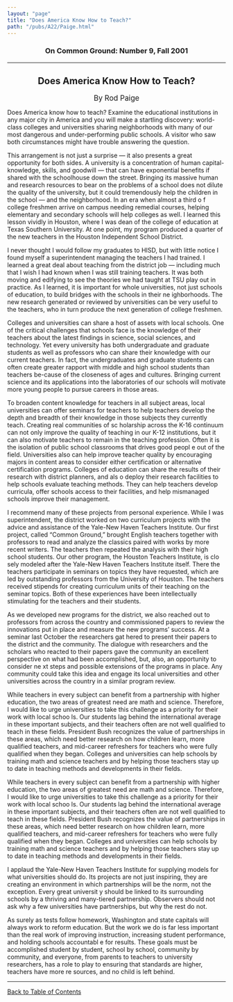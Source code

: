```yaml
---
layout: "page"
title: "Does America Know How to Teach?"
path: "/pubs/A22/Paige.html"
---
```

<main>
<h3 align="CENTER">On Common Ground: Number 9, Fall 2001</h3>
<hr/>
<h2 align="CENTER"> Does America Know How to Teach?</h2>
<p align="CENTER"><big>By Rod Paige</big></p>
<p>Does America know how to teach? Examine the educational institutions in any major city in America and you will make a startling discovery: world-class colleges and universities sharing neighborhoods with many of our most dangerous and under-performing 
public schools. A visitor who saw both circumstances might have trouble answering the question. 
</p>
<p>This arrangement is not just a surprise — it also presents a great opportunity for both sides. A university is a concentration of human capital-knowledge, skills, and goodwill — that can have exponential benefits if shared with the schoolhouse down the
street. Bringing its massive human and research resources to bear on the problems of a school does not dilute the quality of the university, but it could tremendously help the children in the school — and the neighborhood. In an era when almost a third o
f college freshmen arrive on campus needing remedial courses, helping elementary and secondary schools will help colleges as well.
I learned this lesson vividly in Houston, where I was dean of the college of education at Texas Southern University. At one point, my program produced a quarter of the new teachers in the Houston Independent School District.
</p>
<p>I never thought I would follow my graduates to HISD, but with little notice I found myself a superintendent managing the teachers I had trained. I learned a great deal about teaching from the district job — including much that I wish I had known when I
was still training teachers. It was both moving and edifying to see the theories we had taught at TSU play out in practice. As I learned, it is important for whole universities, not just schools of education, to build bridges with the schools in their ne
ighborhoods. The new research generated or reviewed by universities can be very useful to the teachers, who in turn produce the next generation of college freshmen.
</p>
<p>Colleges and universities can share a host of assets with local schools. One of the critical challenges that schools face is the knowledge of their teachers about the latest findings in science, social sciences, and technology. Yet every university has
both undergraduate and graduate students as well as professors who can share their knowledge with our current teachers. In fact, the undergraduates and graduate students can often create greater rapport with middle and high school students than teachers 
be-cause of the closeness of ages and cultures. Bringing current science and its applications into the laboratories of our schools will motivate more young people to pursue careers in those areas. 
</p>
<p>To broaden content knowledge for teachers in all subject areas, local universities can offer seminars for teachers to help teachers develop the depth and breadth of their knowledge in those subjects they currently teach. Creating real communities of sc
holarship across the K-16 continuum can not only improve the quality of teaching in our K-12 institutions, but it can also motivate teachers to remain in the teaching profession. Often it is the isolation of public school classrooms that drives good peopl
e out of the field.
Universities also can help improve teacher quality by encouraging majors in content areas to consider either certification or alternative certification programs. Colleges of education can share the results of their research with district planners, and als
o deploy their research facilities to help schools evaluate teaching methods. They can help teachers develop curricula, offer schools access to their facilities, and help mismanaged schools improve their management. 
</p>
<p>I recommend many of these projects from personal experience. While I was superintendent, the district worked on two curriculum projects with the advice and assistance of the Yale-New Haven Teachers Institute. Our first project, called “Common Ground,” 
brought English teachers together with professors to read and analyze the classics paired with works by more recent writers. The teachers then repeated the analysis with their high school students. Our other program, the Houston Teachers Institute, is clo
sely modeled after the Yale-New Haven Teachers Institute itself. There the teachers participate in seminars on topics they have requested, which are led by outstanding professors from the University of Houston. The teachers received stipends for creating 
curriculum units of their teaching on the seminar topics. Both of these experiences have been intellectually stimulating for the teachers and their students. </p>
<p>As we developed new programs for the district, we also reached out to professors from across the country and commissioned papers to review the innovations put in place and measure the new programs’ success. At a seminar last October the researchers gat
hered to present their papers to the district and the community. The dialogue with researchers and the scholars who reacted to their papers gave the community an excellent perspective on what had been accomplished, but, also, an opportunity to consider ne
xt steps and possible extensions of the programs in place. Any community could take this idea and engage its local universities and other universities across the country in a similar program review.</p>
<p>While teachers in every subject can benefit from a partnership with higher education, the two areas of greatest need are math and science. Therefore, I would like to urge universities to take this challenge as a priority for their work with local schoo
ls. Our students lag behind the international average in these important subjects, and their teachers often are not well qualified to teach in these fields. President Bush recognizes the value of partnerships in these areas, which need better research on 
how children learn, more qualified teachers, and mid-career refreshers for teachers who were fully qualified when they began. 
Colleges and universities can help schools by training math and science teachers and by helping those teachers stay up to date in teaching methods and developments in their fields.
</p>
<p>While teachers in every subject can benefit from a partnership with higher education, the two areas of greatest need are math and science. Therefore, I would like to urge universities to take this challenge as a priority for their work with local schoo
ls. Our students lag behind the international average in these important subjects, and their teachers often are not well qualified to teach in these fields. President Bush recognizes the value of partnerships in these areas, which need better research on 
how children learn, more qualified teachers, and mid-career refreshers for teachers who were fully qualified when they began. 
Colleges and universities can help schools by training math and science teachers and by helping those teachers stay up to date in teaching methods and developments in their fields.
</p>
<p>I applaud the Yale-New Haven Teachers Institute for supplying models for what universities should do. Its projects are not just inspiring, they are creating an environment in which partnerships will be the norm, not the exception. Every great universit
y should be linked to its surrounding schools by a thriving and many-tiered partnership. Observers should not ask why a few universities have partnerships, but why the rest do not.</p>
<p>As surely as tests follow homework, Washington and state capitals will always work to reform education. But the work we do is far less important than the real work of improving instruction, increasing student performance, and holding schools accountabl
e for results. These goals must be accomplished student by student, school by school, community by community, and everyone, from parents to teachers to university researchers, has a role to play to ensuring that standards are higher, teachers have more re
sources, and no child is left behind.
</p>
<hr/>
<p><a href=".\">Back to Table of Contents</a></p>
</main>